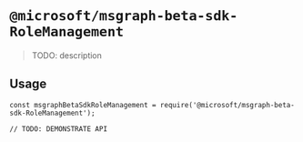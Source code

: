 # `@microsoft/msgraph-beta-sdk-RoleManagement`

> TODO: description

## Usage

```
const msgraphBetaSdkRoleManagement = require('@microsoft/msgraph-beta-sdk-RoleManagement');

// TODO: DEMONSTRATE API
```

